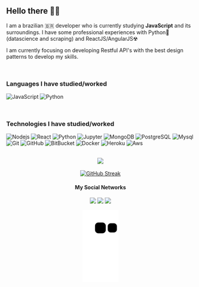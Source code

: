 ## Hello there 🙏💯
I am a brazilian 🇧🇷 developer who is currently studying **JavaScript** and its surroundings.
I have some professional experiences with Python🐍 (datascience and scraping) and ReactJS/AngularJS☢ <br>

I am currently focusing on developing Restful API's with the best design patterns to develop my skills.

<br>

### Languages I have studied/worked

![JavaScript](https://img.shields.io/badge/-JavaScript/Typescript-black?style=flat-square&logo=javascript)
![Python](https://img.shields.io/badge/Python-black?style=flat-square&logo=python)

<br>

### Technologies I have studied/worked

![Nodejs](https://img.shields.io/badge/-Nodejs-black?style=flat-square&logo=Node.js)
![React](https://img.shields.io/badge/-React-black?style=flat-square&logo=react)
![Python](https://img.shields.io/badge/-Python-FFD13D?style=flat-square&logo=python)
![Jupyter](https://img.shields.io/badge/-Jupyter-FFF?style=flat-square&logo=jupyter)
![MongoDB](https://img.shields.io/badge/-MongoDB-black?style=flat-square&logo=mongodb)
![PostgreSQL](https://img.shields.io/badge/-PostgreSQL-fff?style=flat-square&logo=postgresql)
![Mysql](https://img.shields.io/badge/-MySQL-E58E00?style=flat-square&logo=mysql)
![Git](https://img.shields.io/badge/-Git-black?style=flat-square&logo=git)
![GitHub](https://img.shields.io/badge/-GitHub-181717?style=flat-square&logo=github)
![BitBucket](https://img.shields.io/badge/-BitBucket-darkblue?style=flat-square&logo=bitbucket)
![Docker](https://img.shields.io/badge/-Docker-black?style=flat-square&logo=docker)
![Heroku](https://img.shields.io/badge/-Heroku-430098?style=flat-square&logo=heroku)
![Aws](https://img.shields.io/badge/AWS-232F7E?style=flat-square&logo=amazon)

<br>
 <div align="center">

  <a href="https://github.com/kleberbarilli">
   <img height="180em" src="https://github-readme-stats.vercel.app/api/top-langs/?username=kleberbarilli&layout=compact&langs_count=7&theme=dracula"/>
   <!--
  <img height="180em" src="https://github-readme-stats.vercel.app/api?username=kleberbarilli&show_icons=true&theme=dark&include_all_commits=true&count_private=true"/> -->
  
  [![GitHub Streak](https://github-readme-streak-stats.herokuapp.com/?user=kleberbarilli&theme=dracula)](https://git.io/streak-stats)
 <br>
  #### My Social Networks
<div> 
    <a href="https://br.linkedin.com/in/kleber-barilli" target="_blank"><img src="https://img.shields.io/badge/-LinkedIn-%230077B5?style=for-the-badge&logo=linkedin&logoColor=white" target="_blank"></a>
  <a href = "mailto:kleber.barilli73@gmail.com"><img src="https://img.shields.io/badge/-Gmail-%23333?style=for-the-badge&logo=gmail&logoColor=white" target="_blank"></a>
  <a href="https://www.instagram.com/kleber_92/" target="_blank"><img src="https://img.shields.io/badge/-Instagram-%23E4405F?style=for-the-badge&logo=instagram&logoColor=white" target="_blank"></a>
 
  ![Snake animation](https://github.com/kleberbarilli/kleberbarilli/blob/output/github-contribution-grid-snake.svg)
 
</div>

</div>

 

